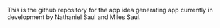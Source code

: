 This is the github repository for the app idea generating app currently in development by Nathaniel Saul and Miles Saul.


